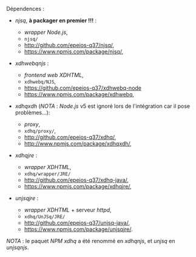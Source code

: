 Dépendences :

* *njsq*, **à packager en premier !!!** : 
  * *wrapper* *Node.js*,
  * `njsq/`
  * <http://github.com/epeios-q37/njsq/>,
  * <https://www.npmjs.com/package/njsq/>,

* *xdhwebqnjs* :
  * *frontend* *web* *XDHTML*,
  * `xdhwebq/NJS`,
  * <https://github.com/epeios-q37/xdhwebq-node>
  * <https://www.npmjs.com/package/xdhwebq>,

* *xdhqxdh* (*NOTA* : *Node.js* v5 est ignoré lors de l'intégration car il pose problèmes...):
  *  *proxy*,
  * `xdhq/proxy/`,
  * <http://github.com/epeios-q37/xdhq/>,
  * <http://www.npmjs.com/package/xdhqxdh/>,

* *xdhqjre* :
  * *wrapper* *XDHTML*,
  * `xdhq/wrapper/JRE/`
  * <http://github.com/epeios-q37/xdhq-java/>,
  * <https://www.npmjs.com/package/xdhqjre/>,

* *unjsqjre* :
	* *wrapper* *XDHTML* + serveur *httpd*,
	* `xdhq/UnJSq/JRE/`
	* <http://github.com/epeios-q37/unjsq-java/>,
	* <https://www.npmjs.com/package/unjsqjre/>.

*NOTA* : le paquet *NPM* *xdhq* a été renommé en *xdhqnjs*, et *unjsq* en *unjsqnjs*.